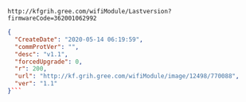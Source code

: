 `http://kfgrih.gree.com/wifiModule/Lastversion?firmwareCode=362001062992`

```json
{
  "CreateDate": "2020-05-14 06:19:59",
  "commProtVer": "",
  "desc": "v1.1",
  "forcedUpgrade": 0,
  "r": 200,
  "url": "http://kf.grih.gree.com/wifiModule/image/12498/770088",
  "ver": "1.1"
}```